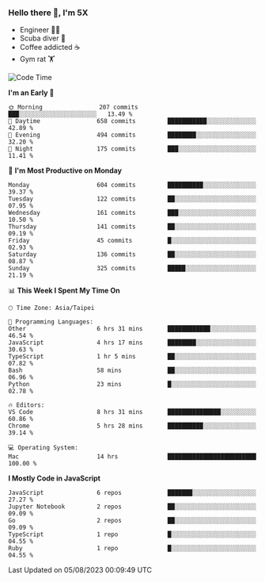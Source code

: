 ### Hello there 👋, I'm 5X

* Engineer 👨‍💻
* Scuba diver 🤿
* Coffee addicted ☕️
* Gym rat 🏋️

<!--START_SECTION:waka-->
![Code Time](http://img.shields.io/badge/Code%20Time-425%20hrs%2014%20mins-blue)

**I'm an Early 🐤** 

```text
🌞 Morning                207 commits         ███░░░░░░░░░░░░░░░░░░░░░░   13.49 % 
🌆 Daytime                658 commits         ███████████░░░░░░░░░░░░░░   42.89 % 
🌃 Evening                494 commits         ████████░░░░░░░░░░░░░░░░░   32.20 % 
🌙 Night                  175 commits         ███░░░░░░░░░░░░░░░░░░░░░░   11.41 % 
```
📅 **I'm Most Productive on Monday** 

```text
Monday                   604 commits         ██████████░░░░░░░░░░░░░░░   39.37 % 
Tuesday                  122 commits         ██░░░░░░░░░░░░░░░░░░░░░░░   07.95 % 
Wednesday                161 commits         ███░░░░░░░░░░░░░░░░░░░░░░   10.50 % 
Thursday                 141 commits         ██░░░░░░░░░░░░░░░░░░░░░░░   09.19 % 
Friday                   45 commits          █░░░░░░░░░░░░░░░░░░░░░░░░   02.93 % 
Saturday                 136 commits         ██░░░░░░░░░░░░░░░░░░░░░░░   08.87 % 
Sunday                   325 commits         █████░░░░░░░░░░░░░░░░░░░░   21.19 % 
```


📊 **This Week I Spent My Time On** 

```text
🕑︎ Time Zone: Asia/Taipei

💬 Programming Languages: 
Other                    6 hrs 31 mins       ████████████░░░░░░░░░░░░░   46.54 % 
JavaScript               4 hrs 17 mins       ████████░░░░░░░░░░░░░░░░░   30.63 % 
TypeScript               1 hr 5 mins         ██░░░░░░░░░░░░░░░░░░░░░░░   07.82 % 
Bash                     58 mins             ██░░░░░░░░░░░░░░░░░░░░░░░   06.96 % 
Python                   23 mins             █░░░░░░░░░░░░░░░░░░░░░░░░   02.78 % 

🔥 Editors: 
VS Code                  8 hrs 31 mins       ███████████████░░░░░░░░░░   60.86 % 
Chrome                   5 hrs 28 mins       ██████████░░░░░░░░░░░░░░░   39.14 % 

💻 Operating System: 
Mac                      14 hrs              █████████████████████████   100.00 % 
```

**I Mostly Code in JavaScript** 

```text
JavaScript               6 repos             ███████░░░░░░░░░░░░░░░░░░   27.27 % 
Jupyter Notebook         2 repos             ██░░░░░░░░░░░░░░░░░░░░░░░   09.09 % 
Go                       2 repos             ██░░░░░░░░░░░░░░░░░░░░░░░   09.09 % 
TypeScript               1 repo              █░░░░░░░░░░░░░░░░░░░░░░░░   04.55 % 
Ruby                     1 repo              █░░░░░░░░░░░░░░░░░░░░░░░░   04.55 % 
```




 Last Updated on 05/08/2023 00:09:49 UTC
<!--END_SECTION:waka-->
